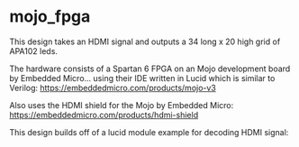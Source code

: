 # mojo_fpga

This design takes an HDMI signal and outputs a 34 long x 20 high grid of APA102 leds.

The hardware consists of a Spartan 6 FPGA on an Mojo development board by Embedded Micro... using their IDE written in Lucid which is similar to Verilog: https://embeddedmicro.com/products/mojo-v3

Also uses the HDMI shield for the Mojo by Embedded Micro: https://embeddedmicro.com/products/hdmi-shield

This design builds off of a lucid module example for decoding HDMI signal: 
